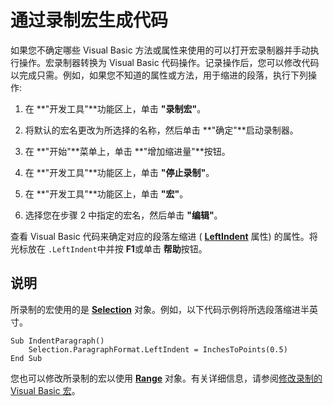
# 通过录制宏生成代码

如果您不确定哪些 Visual Basic 方法或属性来使用的可以打开宏录制器并手动执行操作。宏录制器转换为 Visual Basic 代码操作。记录操作后，您可以修改代码以完成只需。例如，如果您不知道的属性或方法，用于缩进的段落，执行下列操作:


1. 在 **"开发工具"**功能区上，单击 **"录制宏"**。
    
2. 将默认的宏名更改为所选择的名称，然后单击 **"确定"**启动录制器。
    
3. 在 **"开始"**菜单上，单击 **"增加缩进量"**按钮。
    
4. 在 **"开发工具"**功能区上，单击 **"停止录制"**。
    
5. 在 **"开发工具"**功能区上，单击 **"宏"**。
    
6. 选择您在步骤 2 中指定的宏名，然后单击 **"编辑"**。
    

查看 Visual Basic 代码来确定对应的段落左缩进 (  **[LeftIndent](1e30416e-fcf2-e0cd-694a-d3608fa950f8.md)** 属性) 的属性。将光标放在 `.LeftIndent`中并按 **F1**或单击 **帮助**按钮。


## 说明

所录制的宏使用的是  **[Selection](7b574a91-c33e-ecfd-6783-6b7528b2ed8f.md)** 对象。例如，以下代码示例将所选段落缩进半英寸。


```
Sub IndentParagraph() 
    Selection.ParagraphFormat.LeftIndent = InchesToPoints(0.5) 
End Sub
```

您也可以修改所录制的宏以使用  **[Range](15a7a1c4-5f3f-5b6e-60e9-29688de3f274.md)** 对象。有关详细信息，请参阅[修改录制的 Visual Basic 宏](e17875d2-f11a-825c-1f92-a0ba6cb3309f.md)。

